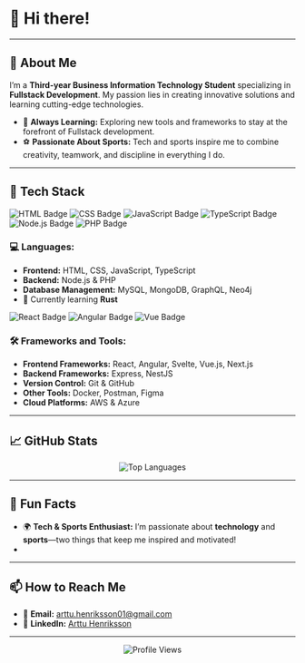 # 👋 Hi there! 
---

## 🌟 About Me

I’m a **Third-year Business Information Technology Student** specializing in **Fullstack Development**. My passion lies in creating innovative solutions and learning cutting-edge technologies.

- 🌱 **Always Learning:** Exploring new tools and frameworks to stay at the forefront of Fullstack development.
- ⚽ **Passionate About Sports:** Tech and sports inspire me to combine creativity, teamwork, and discipline in everything I do.

---

## 🔧 Tech Stack

![HTML Badge](https://img.shields.io/badge/Code-HTML-orange?logo=html5&logoColor=white)
![CSS Badge](https://img.shields.io/badge/Code-CSS-blue?logo=css3&logoColor=white)
![JavaScript Badge](https://img.shields.io/badge/Code-JavaScript-yellow?logo=javascript&logoColor=white)
![TypeScript Badge](https://img.shields.io/badge/Code-TypeScript-blue?logo=typescript&logoColor=white)
![Node.js Badge](https://img.shields.io/badge/Code-Node.js-green?logo=node.js&logoColor=white)
![PHP Badge](https://img.shields.io/badge/Code-PHP-purple?logo=php&logoColor=white)

### 💻 Languages:
- **Frontend:** HTML, CSS, JavaScript, TypeScript
- **Backend:** Node.js & PHP
- **Database Management:** MySQL, MongoDB, GraphQL, Neo4j
- 🌱 Currently learning **Rust**

![React Badge](https://img.shields.io/badge/Framework-React-blue?logo=react&logoColor=white)
![Angular Badge](https://img.shields.io/badge/Framework-Angular-red?logo=angular&logoColor=white)
![Vue Badge](https://img.shields.io/badge/Framework-Vue.js-green?logo=vue.js&logoColor=white)

### 🛠️ Frameworks and Tools:

- **Frontend Frameworks:** React, Angular, Svelte, Vue.js, Next.js
- **Backend Frameworks:** Express, NestJS
- **Version Control:** Git & GitHub
- **Other Tools:** Docker, Postman, Figma
- **Cloud Platforms:** AWS & Azure

---

## 📈 GitHub Stats

<p align="center">
  <img src="https://github-readme-stats.vercel.app/api/top-langs/?username=arttuhenriksson&layout=compact&theme=radical" alt="Top Languages" />
</p>

---

## 🎯 Fun Facts

- 🌍 **Tech & Sports Enthusiast:** I’m passionate about **technology** and **sports**—two things that keep me inspired and motivated!
- 
---

## 📫 How to Reach Me

- 📧 **Email:** [arttu.henriksson01@gmail.com](mailto:arttu.henriksson01@gmail.com)
- 💼 **LinkedIn:** [Arttu Henriksson](https://www.linkedin.com/in/arttu-henriksson/)

---

<p align="center">
  <img src="https://komarev.com/ghpvc/?username=arttuhenriksson&label=Profile+Views&color=blueviolet&style=flat-square" alt="Profile Views" />
</p>
